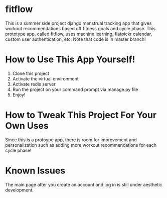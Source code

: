 # fitflow
This is a summer side project django menstrual tracking app that gives workout recommendations based off fitness goals and cycle phase. This prototype app, called fitflow, uses machine learning, flatpickr calendar, custom user authentication, etc.
Note that code is in master branch!


# How to Use This App Yourself!

1. Clone this project
2. Activate the virtual environment
3. Activate redis server
4. Run the project on your command prompt via manage.py file
5. Enjoy!

# How to Tweak This Project For Your Own Uses

Since this is a protoype app, there is room for improvement and personalization such as adding more workout recommendations for each cycle phase!

# Known Issues

The main page after you create an account and log in is still under aesthetic development. 
